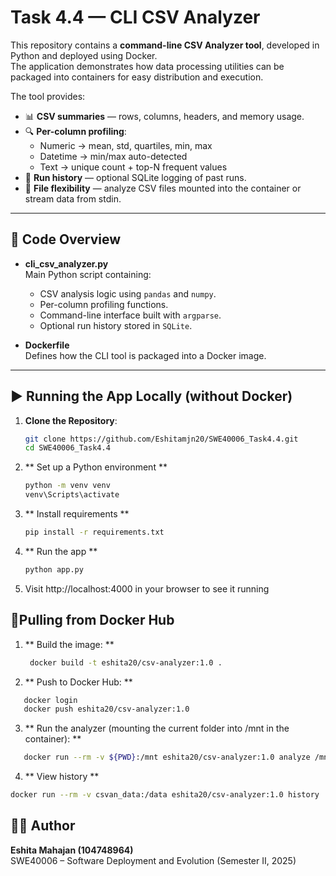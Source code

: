 # Task 4.4 — CLI CSV Analyzer

This repository contains a **command-line CSV Analyzer tool**, developed in Python and deployed using Docker.  
The application demonstrates how data processing utilities can be packaged into containers for easy distribution and execution.  

The tool provides:
- 📊 **CSV summaries** — rows, columns, headers, and memory usage.  
- 🔍 **Per-column profiling**:
  - Numeric → mean, std, quartiles, min, max  
  - Datetime → min/max auto-detected  
  - Text → unique count + top-N frequent values  
- 📜 **Run history** — optional SQLite logging of past runs.  
- 📂 **File flexibility** — analyze CSV files mounted into the container or stream data from stdin.

---

## 📂 Code Overview
- **cli_csv_analyzer.py**  
  Main Python script containing:
  - CSV analysis logic using `pandas` and `numpy`.  
  - Per-column profiling functions.  
  - Command-line interface built with `argparse`.  
  - Optional run history stored in `SQLite`.  

- **Dockerfile**  
  Defines how the CLI tool is packaged into a Docker image.  

---

## ▶️ Running the App Locally (without Docker)

1. **Clone the Repository**:
   ```bash
   git clone https://github.com/Eshitamjn20/SWE40006_Task4.4.git
   cd SWE40006_Task4.4

2. ** Set up a Python environment **
   ```bash
   python -m venv venv
   venv\Scripts\activate
   ```
3. ** Install requirements **
   ```bash
   pip install -r requirements.txt
   ```     
4. ** Run the app **
   ```bash
   python app.py
   ```
5. Visit http://localhost:4000 in your browser to see it running

## 🐳Pulling from Docker Hub
1. ** Build the image: **
   ```bash
    docker build -t eshita20/csv-analyzer:1.0 .
   ```
2. ** Push to Docker Hub: **
 ```bash
    docker login
    docker push eshita20/csv-analyzer:1.0
```
3. ** Run the analyzer (mounting the current folder into /mnt in the container): **
 ```bash
    docker run --rm -v ${PWD}:/mnt eshita20/csv-analyzer:1.0 analyze /mnt/your_file.csv # /mnt is the container so ensure the file is uploaded into it
```
4. ** View history **
 ```bash
docker run --rm -v csvan_data:/data eshita20/csv-analyzer:1.0 history
```



## 👩‍💻 Author  

**Eshita Mahajan (104748964)**  
SWE40006 – Software Deployment and Evolution (Semester II, 2025)  

   


   
   
